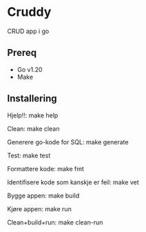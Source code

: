 # Cruddy
CRUD app i go

## Prereq
- Go v1.20
- Make

## Installering
Hjelp!!: make help

Clean: make clean

Generere go-kode for SQL: make generate

Test: make test

Formattere kode: make fmt

Identifisere kode som kanskje er feil: make vet

Bygge appen: make build

Kjøre appen: make run

Clean+build+run: make clean-run
